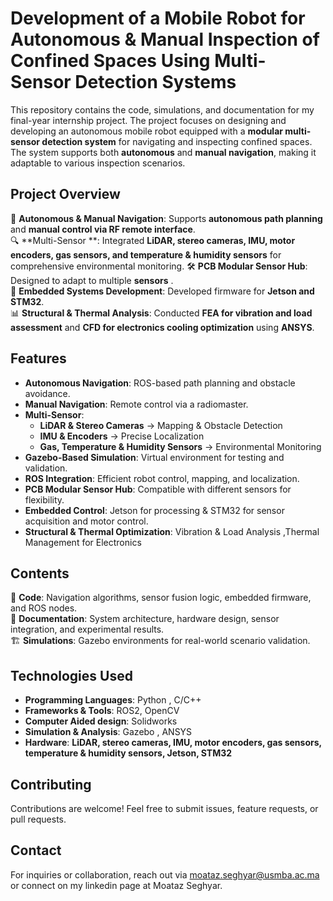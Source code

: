 # **Development of a Mobile Robot for Autonomous & Manual Inspection of Confined Spaces Using Multi-Sensor Detection Systems**  

This repository contains the code, simulations, and documentation for my final-year internship project. The project focuses on designing and developing an autonomous mobile robot equipped with a **modular multi-sensor detection system** for navigating and inspecting confined spaces. The system supports both **autonomous** and **manual navigation**, making it adaptable to various inspection scenarios.  

## **Project Overview**  
🚀 **Autonomous & Manual Navigation**: Supports **autonomous path planning** and **manual control via RF remote interface**.  
🔍 **Multi-Sensor **: Integrated **LiDAR, stereo cameras, IMU, motor encoders, gas sensors, and temperature & humidity sensors** for comprehensive environmental monitoring. 
🛠 **PCB Modular Sensor Hub**: Designed to adapt to multiple **sensors** .  
🎯 **Embedded Systems Development**: Developed firmware for **Jetson and STM32**.  
📊 **Structural & Thermal Analysis**: Conducted **FEA for vibration and load assessment** and **CFD for electronics cooling optimization** using **ANSYS**.  

## **Features**  
- **Autonomous Navigation**: ROS-based path planning and obstacle avoidance.  
- **Manual Navigation**: Remote control via a radiomaster.  
- **Multi-Sensor**:  
  - **LiDAR & Stereo Cameras** → Mapping & Obstacle Detection  
  - **IMU & Encoders** → Precise Localization  
  - **Gas, Temperature & Humidity Sensors** → Environmental Monitoring  
- **Gazebo-Based Simulation**: Virtual environment for testing and validation.  
- **ROS Integration**: Efficient robot control, mapping, and localization.  
- **PCB Modular Sensor Hub**: Compatible with different sensors for flexibility.  
- **Embedded Control**: Jetson for processing & STM32 for sensor acquisition and motor control.  
- **Structural & Thermal Optimization**: Vibration & Load Analysis ,Thermal Management for Electronics 

## **Contents**  
📂 **Code**: Navigation algorithms, sensor fusion logic, embedded firmware, and ROS nodes.  
📄 **Documentation**: System architecture, hardware design, sensor integration, and experimental results.  
🏗 **Simulations**: Gazebo environments for real-world scenario validation.  

## **Technologies Used**  
- **Programming Languages**: Python , C/C++  
- **Frameworks & Tools**: ROS2, OpenCV
- **Computer Aided design**: Solidworks
- **Simulation & Analysis**: Gazebo , ANSYS 
- **Hardware**: **LiDAR, stereo cameras, IMU, motor encoders, gas sensors, temperature & humidity sensors, Jetson, STM32**  

## **Contributing**  
Contributions are welcome! Feel free to submit issues, feature requests, or pull requests.  

## **Contact**  
For inquiries or collaboration, reach out via moataz.seghyar@usmba.ac.ma or connect on my linkedin page at Moataz Seghyar.  
